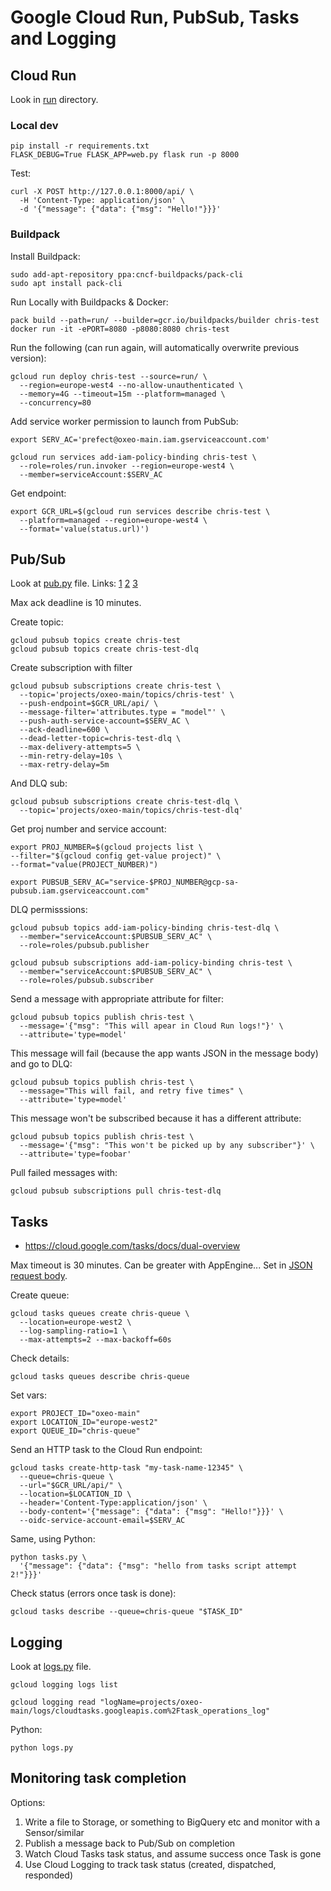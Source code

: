 # Google Cloud Run, PubSub, Tasks and Logging

## Cloud Run
Look in [run](./run/) directory.
### Local dev
```
pip install -r requirements.txt
FLASK_DEBUG=True FLASK_APP=web.py flask run -p 8000
```

Test:
```
curl -X POST http://127.0.0.1:8000/api/ \
  -H 'Content-Type: application/json' \
  -d '{"message": {"data": {"msg": "Hello!"}}}'
```

### Buildpack
Install Buildpack:
```
sudo add-apt-repository ppa:cncf-buildpacks/pack-cli
sudo apt install pack-cli
```

Run Locally with Buildpacks & Docker:
```
pack build --path=run/ --builder=gcr.io/buildpacks/builder chris-test
docker run -it -ePORT=8080 -p8080:8080 chris-test
```
Run the following (can run again, will automatically overwrite previous version):
```
gcloud run deploy chris-test --source=run/ \
  --region=europe-west4 --no-allow-unauthenticated \
  --memory=4G --timeout=15m --platform=managed \
  --concurrency=80
```

Add service worker permission to launch from PubSub:
```
export SERV_AC='prefect@oxeo-main.iam.gserviceaccount.com'

gcloud run services add-iam-policy-binding chris-test \
  --role=roles/run.invoker --region=europe-west4 \
  --member=serviceAccount:$SERV_AC
```

Get endpoint:
```
export GCR_URL=$(gcloud run services describe chris-test \
  --platform=managed --region=europe-west4 \
  --format='value(status.url)')
```

## Pub/Sub
Look at [pub.py](./pub.py) file.
Links:
[1](https://cloud.google.com/pubsub/docs/building-pubsub-messaging-system)
[2](https://github.com/googleapis/python-pubsub/tree/main/samples/snippets/quickstart)
[3](https://cloud.google.com/pubsub/docs/samples/pubsub-publisher-retry-settings)

Max ack deadline is 10 minutes.

Create topic:
```
gcloud pubsub topics create chris-test
gcloud pubsub topics create chris-test-dlq
```

Create subscription with filter
```
gcloud pubsub subscriptions create chris-test \
  --topic='projects/oxeo-main/topics/chris-test' \
  --push-endpoint=$GCR_URL/api/ \
  --message-filter='attributes.type = "model"' \
  --push-auth-service-account=$SERV_AC \
  --ack-deadline=600 \
  --dead-letter-topic=chris-test-dlq \
  --max-delivery-attempts=5 \
  --min-retry-delay=10s \
  --max-retry-delay=5m
```

And DLQ sub:
```
gcloud pubsub subscriptions create chris-test-dlq \
  --topic='projects/oxeo-main/topics/chris-test-dlq'
```

Get proj number and service account:
```
export PROJ_NUMBER=$(gcloud projects list \
--filter="$(gcloud config get-value project)" \
--format="value(PROJECT_NUMBER)")

export PUBSUB_SERV_AC="service-$PROJ_NUMBER@gcp-sa-pubsub.iam.gserviceaccount.com"
```

DLQ permisssions:
```
gcloud pubsub topics add-iam-policy-binding chris-test-dlq \
  --member="serviceAccount:$PUBSUB_SERV_AC" \
  --role=roles/pubsub.publisher

gcloud pubsub subscriptions add-iam-policy-binding chris-test \
  --member="serviceAccount:$PUBSUB_SERV_AC" \
  --role=roles/pubsub.subscriber
```

Send a message with appropriate attribute for filter:
```
gcloud pubsub topics publish chris-test \
  --message='{"msg": "This will apear in Cloud Run logs!"}' \
  --attribute='type=model'
```

This message will fail (because the app wants JSON in the message body) and go to DLQ:
```
gcloud pubsub topics publish chris-test \
  --message="This will fail, and retry five times" \
  --attribute='type=model'
```

This message won't be subscribed because it has a different attribute:
```
gcloud pubsub topics publish chris-test \
  --message='{"msg": "This won't be picked up by any subscriber"}' \
  --attribute='type=foobar'
```

Pull failed messages with:
```
gcloud pubsub subscriptions pull chris-test-dlq
```

## Tasks
- https://cloud.google.com/tasks/docs/dual-overview

Max timeout is 30 minutes. Can be greater with AppEngine... Set in [JSON request body](https://cloud.google.com/tasks/docs/reference/rest/v2/projects.locations.queues.tasks).

Create queue:
```
gcloud tasks queues create chris-queue \
  --location=europe-west2 \
  --log-sampling-ratio=1 \
  --max-attempts=2 --max-backoff=60s
```

Check details:
```
gcloud tasks queues describe chris-queue
```

Set vars:
```
export PROJECT_ID="oxeo-main"
export LOCATION_ID="europe-west2"
export QUEUE_ID="chris-queue"
```

Send an HTTP task to the Cloud Run endpoint:
```
gcloud tasks create-http-task "my-task-name-12345" \
  --queue=chris-queue \
  --url="$GCR_URL/api/" \
  --location=$LOCATION_ID \
  --header='Content-Type:application/json' \
  --body-content='{"message": {"data": {"msg": "Hello!"}}}' \
  --oidc-service-account-email=$SERV_AC
```

Same, using Python:
```
python tasks.py \
  '{"message": {"data": {"msg": "hello from tasks script attempt 2!"}}}'
```

Check status (errors once task is done):
```
gcloud tasks describe --queue=chris-queue "$TASK_ID"
```

## Logging
Look at [logs.py](./logs.py) file.
```
gcloud logging logs list

gcloud logging read "logName=projects/oxeo-main/logs/cloudtasks.googleapis.com%2Ftask_operations_log"
```

Python:
```
python logs.py
```

## Monitoring task completion
Options:
1. Write a file to Storage, or something to BigQuery etc and monitor with a Sensor/similar
2. Publish a message back to Pub/Sub on completion
3. Watch Cloud Tasks task status, and assume success once Task is gone
4. Use Cloud Logging to track task status (created, dispatched, responded)
